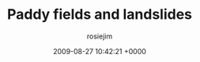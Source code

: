 ---
blog: travel
date: 2009-08-27 10:42:21 +0000
title: "Paddy fields and landslides"
author: rosiejim
permalink: /china-2009/guilin/paddy-fields-and-landslides.markd/
---